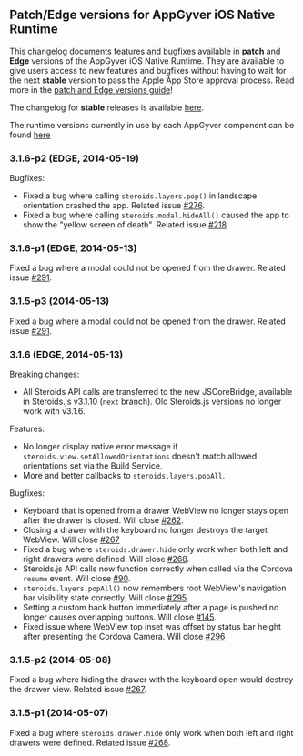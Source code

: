## Patch/Edge versions for AppGyver iOS Native Runtime

This changelog documents features and bugfixes available in **patch** and **Edge** versions of the AppGyver iOS Native Runtime. They are available to give users access to new features and bugfixes without having to wait for the next **stable** version to pass the Apple App Store approval process. Read more in the [patch and Edge versions guide](http://academy.appgyver.com/guides/86)!

The changelog for **stable** releases is available [here](https://github.com/AppGyver/scanner/blob/master/changelog-ios.md).

The runtime versions currently in use by each AppGyver component can be found [here](https://github.com/AppGyver/scanner/blob/master/runtime-versions.md)

### 3.1.6-p2 (EDGE, 2014-05-19)

Bugfixes:
- Fixed a bug where calling `steroids.layers.pop()` in landscape orientation crashed the app. Related issue [#276](https://github.com/AppGyver/steroids/issues/276).
- Fixed a bug where calling `steroids.modal.hideAll()` caused the app to show the "yellow screen of death". Related issue [#218](https://github.com/AppGyver/steroids/issues/218)

### 3.1.6-p1 (EDGE, 2014-05-13)

Fixed a bug where a modal could not be opened from the drawer. Related issue [#291](https://github.com/AppGyver/steroids/issues/291).

### 3.1.5-p3 (2014-05-13)

Fixed a bug where a modal could not be opened from the drawer. Related issue [#291](https://github.com/AppGyver/steroids/issues/291).

### 3.1.6 (EDGE, 2014-05-13)

Breaking changes:
  - All Steroids API calls are transferred to the new JSCoreBridge, available in Steroids.js v3.1.10 (`next` branch). Old Steroids.js versions no longer work with v3.1.6.

Features:
  - No longer display native error message if `steroids.view.setAllowedOrientations` doesn't match allowed orientations set via the Build Service.
  - More and better callbacks to `steroids.layers.popAll`.

Bugfixes:
  - Keyboard that is opened from a drawer WebView no longer stays open after the drawer is closed. Will close [#262](https://github.com/AppGyver/steroids/issues/262).
  - Closing a drawer with the keyboard no longer destroys the target WebView. Will close [#267](https://github.com/AppGyver/steroids/issues/267)
  - Fixed a bug where `steroids.drawer.hide` only work when both left and right drawers were defined. Will close [#268](https://github.com/AppGyver/steroids/issues/268).
  - Steroids.js API calls now function correctly when called via the Cordova `resume` event. Will close [#90](https://github.com/AppGyver/steroids/issues/90).
  - `steroids.layers.popAll()` now remembers root WebView's navigation bar visibility state correctly. Will close [#295](https://github.com/AppGyver/steroids/issues/295).
  - Setting a custom back button immediately after a page is pushed no longer causes overlapping buttons. Will close [#145](https://github.com/AppGyver/steroids/issues/145).
  - Fixed issue where WebView top inset was offset by status bar height after presenting the Cordova Camera. Will close [#296](https://github.com/AppGyver/steroids/issues/296)

### 3.1.5-p2 (2014-05-08)

Fixed a bug where hiding the drawer with the keyboard open would destroy the drawer view. Related issue [#267](https://github.com/AppGyver/steroids/issues/267).

### 3.1.5-p1 (2014-05-07)

Fixed a bug where `steroids.drawer.hide` only work when both left and right drawers were defined. Related issue [#268](https://github.com/AppGyver/steroids/issues/268).
